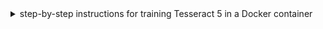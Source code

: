 <details>
    <summary>  step-by-step instructions for training Tesseract 5 in a Docker container </summary>
# Training Tesseract 5 in Docker

This guide provides step-by-step instructions for training Tesseract 5 in a Docker container. Docker allows you to create a reproducible environment for training Tesseract OCR models. By following the steps outlined below, you can set up a Docker container with Ubuntu, install Tesseract 5 and the necessary training tools, obtain training data, organize the data, and start the training process.

## Create Ubuntu container

1. Open the terminal.

2. Pull the Ubuntu Docker image:

   ```shell
   docker pull ubuntu
   ```

   If you are interested in a specific version, you can specify it:

   ```shell
   docker pull ubuntu:22.04
   ```

3. Run the Docker image:

   ```shell
   docker run -ti --rm ubuntu /bin/bash
   ```

   Note: By default, the Docker Ubuntu image does not have the `lsb_release` command available. You can use the `cat` command to check the OS information instead.

4. Check the OS version:

   ```shell
   cat /etc/os-release
   ```

   If the `lsb-release` package is not installed, update the package sources and install it:

   ```shell
   apt update && apt install lsb-core
   ```

   Verify the OS version again:

   ```shell
   lsb_release -a
   ```

5. Create a shared directory between your host system and the Docker container:
   In the container's terminal, create a directory named `Docker_Share`:

   ```shell
   mkdir -p Docker_Share
   ```

   Verify that the directory was created:

   ```shell
   ls
   ```

6. In a separate terminal on your host machine, check the current running container ID:

   ```shell
   docker ps
   ```

   Make note of the container ID.

7. Save the Docker container state as a new image:

   ```shell
   docker commit -p container_id new_image_name
   ```

   For example:

   ```shell
   docker commit -p 3409ehfu384f myubuntu
   ```

   Replace `container_id` with the ID of the container obtained in the previous step, and `new_image_name` with the desired name for the new image.

9. Verify that the new image was created:

   ```shell
   docker images
   ```

10. Stop the Docker container:

    ```shell
    docker stop container_id
    ```

    Replace `container_id` with the ID of the container obtained earlier.

11. Restart the container with the shared data:

    ```shell
    docker run -ti -v /host/machine/dir:/Docker_Share image_name /bin/bash
    ```

    For example:

    ```shell
    docker run -ti -v C:\training_data:/Docker_Share myubuntu /bin/bash
    ```

    Replace `/host/machine/dir` with the directory path on your host machine that you want to share with the container, `image_name` with the name of the new image created in the previous step, and `/bin/bash` to start the container with a terminal.

## Install Tesseract 5 in the container

1. In the container's terminal, update the package sources and install Git:

   ```shell
   apt update && apt install git
   ```

2. Clone the Tesseract repository:

   ```shell
   git clone https://github.com/tesseract-ocr/tesseract.git
   ```

   Verify that the `tesseract` directory was created:

   ```shell
   ls
   ```

3. Install auxiliary libraries required for Tesseract:

   ```shell
   apt update && apt install autoconf automake libtool pkg-config libpng-dev libjpeg8-dev libtiff5-dev zlib1g-dev libwebpdemux2 libwebp-dev libopenjp2-7-dev libgif-dev libarchive-dev libcurl4-openssl-dev libicu-dev libpango1.0-dev libcairo2-dev libleptonica-dev
   ```

4. Navigate to the `/tesseract` directory:

   ```shell
   cd /tesseract
   ```

5. Run the `autogen.sh` script:

   ```shell
   ./autogen.sh
   ```

6. Run the `configure` script:

   ```shell
   ./configure
   ```

7. Build and install Tesseract OCR 5:

   ```shell
   make
   make install
   ldconfig
   ```

8. Install the Tesseract training tools:

   ```shell
   make training
   make training-install
   ```

9. Clone the `tesstrain` repository:

   ```shell
   git clone https://github.com/tesseract-ocr/tesstrain.git
   ```

10. Navigate to the `tesstrain` directory:

    ```shell
    cd /tesseract/tesstrain
    ```

11. Install `wget` and the required Python libraries:

    ```shell
    apt update && apt install wget python3-pip
    pip install -r requirements.txt
    ```

12. Fetch language data:

    ```shell
    make tesseract-langdata
    ```

## Get Training Data

To train a Tesseract OCR model, you need the following training data:

- [lang].[font].exp[number].tif (line string image file)
- [lang].[font].exp[number].gt.txt (ground truth text file)

For example:

- chi_tra.DFKai.exp0.tif
- chi_tra.DFKai.exp0.gt.txt

Optional training data includes:

- [lang].[font].exp[number].box

The `.box` files contain information about character positions in the image, improving the training process and model accuracy.

Move all the training data into the directory shared with the Docker container. For example, if your shared directory on the host machine is `C:\training_data`, place all the `.gt.txt`, `.tif`, and `.box` files in that directory.

## Organize Training Data

1. Copy the training data from the shared directory to the appropriate location:

   ```shell
   cp -r /Docker_Share /tesseract/tesstrain/data/[lang].[font]-ground-truth
   ```

   Replace `[lang].[font]` with the appropriate language and font information.

2. Download the traineddata files you need from the [tessdata_best](https://github.com/tesseract-ocr/tessdata_best) repository. Make sure to download the `eng.traineddata` file for any language you are training. For example, if you are training Chinese Traditional (chi_tra), download the `chi_tra.traineddata` file.

3. Move the downloaded traineddata files into the shared directory. For example, move `eng.traineddata` and `chi_tra.traineddata` to `C:\training_data` on the host machine.

4. Move the traineddata files to the default training directory:

   ```shell
   mv /Docker_Share/*.traineddata /usr/local/share/tessdata/
   ```

   Now your training data is organized and ready for training the new model.

## Start training

1. Navigate to the training directory:

   ```shell
   cd /tesseract/tesstrain
   ```

2. If you have .box files and want to avoid overwriting them during the training process, modify the Makefile:

   ```shell
   apt update && apt install nano
   cd /tesseract/tesstrain
   nano Makefile
   ```

   Locate the lines starting with `%.box` and comment them out.

   Original lines:

   ```shell
   %.box: %.png %.gt.txt
       PYTHONIOENCODING=utf-8 $(PY_CMD) $(GENERATE_BOX_SCRIPT) -i "$*.png" -t "$*.gt.txt" > "$@"

   %.box: %.bin.png %.gt.txt
       PYTHONIOENCODING=utf-8 $(PY_CMD) $(GENERATE_BOX_SCRIPT) -i "$*.bin.png" -t "$*.gt.txt" > "$@"

   %.box: %.nrm.png %.gt.txt
       PYTHONIOENCODING=utf-8 $(PY_CMD) $(GENERATE_BOX_SCRIPT) -i "$*.nrm.png" -t "$*.gt.txt" > "$@"

   %.box: %.raw.png %.gt.txt
       PYTHONIOENCODING=utf-8 $(PY_CMD) $(GENERATE_BOX_SCRIPT) -i "$*.raw.png" -t "$*.gt.txt" > "$@"

   %.box: %.tif %.gt.txt
       PYTHONIOENCODING=utf-8 $(PY_CMD) $(GENERATE_BOX_SCRIPT) -i "$*.tif" -t "$*.gt.txt" > "$@"
   ```

   Modified lines:

   ```shell
   # %.box: %.png %.gt.txt
   #    PYTHONIOENCODING=utf-8 $(PY_CMD) $(GENERATE_BOX_SCRIPT) -i "$*.png" -t "$*.gt.txt" > "$@"

   # %.box: %.bin.png %.gt.txt
   #    PYTHONIOENCODING=utf-8 $(PY_CMD) $(GENERATE_BOX_SCRIPT) -i "$*.bin.png" -t "$*.gt.txt" > "$@"

   # %.box: %.nrm.png %.gt.txt
   #    PYTHONIOENCODING=utf-8 $(PY_CMD) $(GENERATE_BOX_SCRIPT) -i "$*.nrm.png" -t "$*.gt.txt" > "$@"

   # %.box: %.raw.png %.gt.txt
   #    PYTHONIOENCODING=utf-8 $(PY_CMD) $(GENERATE_BOX_SCRIPT) -i "$*.raw.png" -t "$*.gt.txt" > "$@"

   # %.box: %.tif %.gt.txt
   #    PYTHONIOENCODING=utf-8 $(PY_CMD) $(GENERATE_BOX_SCRIPT) -i "$*.tif" -t "$*.gt.txt" > "$@"
   ```

   Press `Ctrl + O` and then `Enter` to save the modified Makefile. Press `Ctrl + X` to exit the editor.

4. Start training a new model:

   ```shell
   make training MODEL_NAME=[lang].[font] TESSDATA=/usr/local/share/tessdata
   ```

   Replace `[lang].[font]` with the appropriate language and font information.

5. If you want to fine-tune an existing model, use the `START_MODEL` parameter:

   ```shell
   make training MODEL_NAME=[lang].[font] START_MODEL=[lang] TESSDATA=/usr/local/share/tessdata
   ```

   Replace `[lang].[font]` with the appropriate language and font information.

6. After training, you can find the traineddata of the new model in the default output path:

   ```shell
   cd /tesseract/tesstrain/data/[lang].[font]
   ls
   ```

   Replace `[lang].[font]` with the appropriate language and font information.

7. Copy the traineddata of the new model to the shared directory:

   ```shell
   cp /tesseract/tesstrain/data/[lang].[font]/[lang].[font].traineddata /Docker_Share
   ```

   Replace `[lang].[font]` with the appropriate language and font information.

The traineddata file will now be available in the shared directory on your host machine.

## Reference

For detailed steps and additional information, please refer to the following resources:

- [How to Run Ubuntu as a Docker Container](https://www.makeuseof.com/run-ubuntu-docker-container/)
- [Compilation guide for various platforms | tessdoc](https://tesseract-ocr.github.io/tessdoc/Compiling.html)
- [GitHub - tesseract-ocr/tesstrain: Train Tesseract LSTM with make](https://github.com/tesseract-ocr/tesstrain)

</details>
